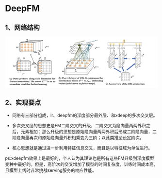 # DeepFM

## 1、网络结构

![xdeepfm structure](https://github.com/alphaplato/alphaplato/blob/master/image/DeepLearning/xdeepfm.png)

## 2、实现要点

* 网络有三部分组成，lr、deepfm的深度部分最外层、和xdeep的多次交叉层。

* 多次交叉层的思想史是FM二阶交叉的升级，二阶交叉为隐向量两两外积之后，元素相加；那么升级的思想是原始隐向量两两外积后形成二阶隐向量，二阶隐向量再次和原始隐向量外积相乘变为三阶；以此类推至设定阶次。

* 核心思想就是通过进一步利用特征信息交叉，而且是以特征域为单位进行。

ps:xdeepfm效果上是最好的，个人认为其理论也是所有这些FM升级到深度模型变种中最好的。但是，高阶次的交叉增加了模型的时间复杂度，训练时间成本高，且模型上线时非常挑战serving服务的响应性能。
